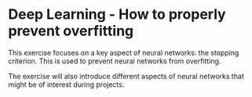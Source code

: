 # Deep Learning - How to properly prevent overfitting

This exercise focuses on a key aspect of neural networks: the stopping criterion.
This is used to prevent neural networks from overfitting.

The exercise will also introduce different aspects of neural networks that might be of interest during projects.
